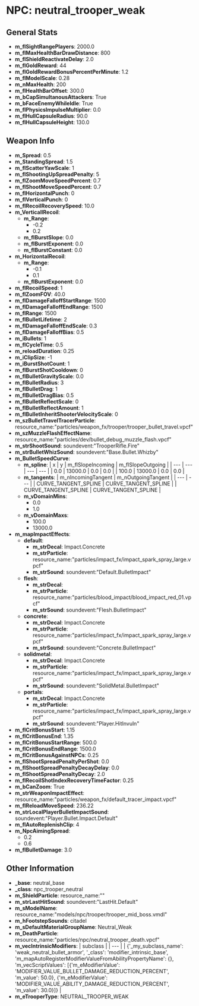 # NPC: neutral_trooper_weak

## General Stats

- **m_flSightRangePlayers**: 2000.0
- **m_flMaxHealthBarDrawDistance**: 800
- **m_flShieldReactivateDelay**: 2.0
- **m_flGoldReward**: 44
- **m_flGoldRewardBonusPercentPerMinute**: 1.2
- **m_flModelScale**: 0.28
- **m_nMaxHealth**: 200
- **m_flHealthBarOffset**: 300.0
- **m_bCapSimultanousAttackers**: True
- **m_bFaceEnemyWhileIdle**: True
- **m_flPhysicsImpulseMultiplier**: 0.0
- **m_flHullCapsuleRadius**: 90.0
- **m_flHullCapsuleHeight**: 130.0

## Weapon Info

- **m_Spread**: 0.5
- **m_StandingSpread**: 1.5
- **m_flScatterYawScale**: 1
- **m_flShootingUpSpreadPenalty**: 5
- **m_flZoomMoveSpeedPercent**: 0.7
- **m_flShootMoveSpeedPercent**: 0.7
- **m_flHorizontalPunch**: 0
- **m_flVerticalPunch**: 0
- **m_flRecoilRecoverySpeed**: 10.0
- **m_VerticallRecoil**:
  - **m_Range**:
    - -0.2
    - 0.2
  - **m_flBurstSlope**: 0.0
  - **m_flBurstExponent**: 0.0
  - **m_flBurstConstant**: 0.0
- **m_HorizontalRecoil**:
  - **m_Range**:
    - -0.1
    - 0.1
  - **m_flBurstExponent**: 0.0
- **m_flRecoilSpeed**: 1
- **m_flZoomFOV**: 40.0
- **m_flDamageFalloffStartRange**: 1500
- **m_flDamageFalloffEndRange**: 1500
- **m_flRange**: 1500
- **m_flBulletLifetime**: 2
- **m_flDamageFalloffEndScale**: 0.3
- **m_flDamageFalloffBias**: 0.5
- **m_iBullets**: 1
- **m_flCycleTime**: 0.5
- **m_reloadDuration**: 0.25
- **m_iClipSize**: -1
- **m_iBurstShotCount**: 1
- **m_flBurstShotCooldown**: 0
- **m_flBulletGravityScale**: 0.0
- **m_flBulletRadius**: 3
- **m_flBulletDrag**: 1
- **m_flBulletDragBias**: 0.5
- **m_flBulletReflectScale**: 0
- **m_flBulletReflectAmount**: 1
- **m_flBulletInheritShooterVelocityScale**: 0
- **m_szBulletTravelTracerParticle**: resource_name:"particles/weapon_fx/trooper/trooper_bullet_travel.vpcf"
- **m_szMuzzleFlashEffectName**: resource_name:"particles/dev/bullet_debug_muzzle_flash.vpcf"
- **m_strShootSound**: soundevent:"TrooperRifle.Fire"
- **m_strBulletWhizSound**: soundevent:"Base.Bullet.Whizby"
- **m_BulletSpeedCurve**:
  - **m_spline**:
    | x | y | m_flSlopeIncoming | m_flSlopeOutgoing |
    | --- | --- | --- | --- |
    | 0.0 | 13000.0 | 0.0 | 0.0 |
    | 100.0 | 13000.0 | 0.0 | 0.0 |
  - **m_tangents**:
    | m_nIncomingTangent | m_nOutgoingTangent |
    | --- | --- |
    | CURVE_TANGENT_SPLINE | CURVE_TANGENT_SPLINE |
    | CURVE_TANGENT_SPLINE | CURVE_TANGENT_SPLINE |
  - **m_vDomainMins**:
    - 0.0
    - 1.0
  - **m_vDomainMaxs**:
    - 100.0
    - 13000.0
- **m_mapImpactEffects**:
  - **default**:
    - **m_strDecal**: Impact.Concrete
    - **m_strParticle**: resource_name:"particles/impact_fx/impact_spark_spray_large.vpcf"
    - **m_strSound**: soundevent:"Default.BulletImpact"
  - **flesh**:
    - **m_strDecal**: 
    - **m_strParticle**: resource_name:"particles/blood_impact/blood_impact_red_01.vpcf"
    - **m_strSound**: soundevent:"Flesh.BulletImpact"
  - **concrete**:
    - **m_strDecal**: Impact.Concrete
    - **m_strParticle**: resource_name:"particles/impact_fx/impact_spark_spray_large.vpcf"
    - **m_strSound**: soundevent:"Concrete.BulletImpact"
  - **solidmetal**:
    - **m_strDecal**: Impact.Concrete
    - **m_strParticle**: resource_name:"particles/impact_fx/impact_spark_spray_large.vpcf"
    - **m_strSound**: soundevent:"SolidMetal.BulletImpact"
  - **portals**:
    - **m_strDecal**: Impact.Concrete
    - **m_strParticle**: resource_name:"particles/impact_fx/impact_spark_spray_large.vpcf"
    - **m_strSound**: soundevent:"Player.HitInvuln"
- **m_flCritBonusStart**: 1.15
- **m_flCritBonusEnd**: 1.35
- **m_flCritBonusStartRange**: 500.0
- **m_flCritBonusEndRange**: 1500.0
- **m_flCritBonusAgainstNPCs**: 0.25
- **m_flShootSpreadPenaltyPerShot**: 0.0
- **m_flShootSpreadPenaltyDecayDelay**: 0.0
- **m_flShootSpreadPenaltyDecay**: 2.0
- **m_flRecoilShotIndexRecoveryTimeFactor**: 0.25
- **m_bCanZoom**: True
- **m_strWeaponImpactEffect**: resource_name:"particles/weapon_fx/default_tracer_impact.vpcf"
- **m_flReloadMoveSpeed**: 236.22
- **m_strLocalPlayerBulletImpactSound**: soundevent:"Player.Bullet.Impact.Default"
- **m_flAutoReplenishClip**: 4
- **m_NpcAimingSpread**:
  - 0.2
  - 0.6
- **m_flBulletDamage**: 3.0

## Other Information

- **_base**: neutral_base
- **_class**: npc_trooper_neutral
- **m_ShieldParticle**: resource_name:""
- **m_strLastHitSound**: soundevent:"LastHit.Default"
- **m_sModelName**: resource_name:"models/npc/trooper/trooper_mid_boss.vmdl"
- **m_hFootstepSounds**: citadel
- **m_sDefaultMaterialGroupName**: Neutral_Weak
- **m_DeathParticle**: resource_name:"particles/npc/neutral_trooper_death.vpcf"
- **m_vecIntrinsicModifiers**:
  | subclass |
  | --- |
  | {'_my_subclass_name': 'weak_neutral_bullet_armor', '_class': 'modifier_intrinsic_base', 'm_mapAutoRegisterModifierValueFromAbilityPropertyName': {}, 'm_vecScriptValues': [{'m_eModifierValue': 'MODIFIER_VALUE_BULLET_DAMAGE_REDUCTION_PERCENT', 'm_value': 50.0}, {'m_eModifierValue': 'MODIFIER_VALUE_ABILITY_DAMAGE_REDUCTION_PERCENT', 'm_value': 30.0}]} |
- **m_eTrooperType**: NEUTRAL_TROOPER_WEAK
